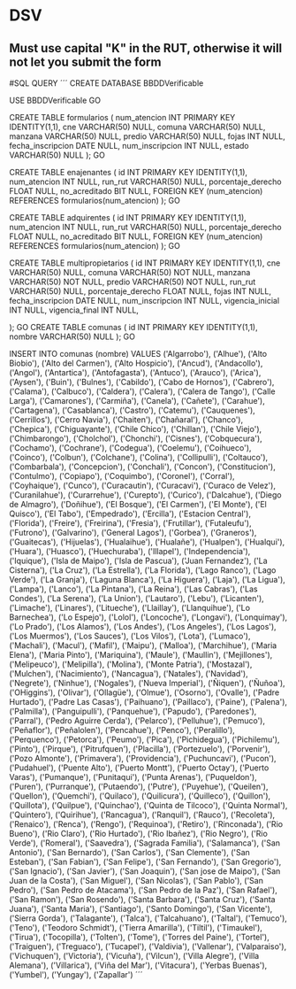 # DSV

## Must use capital "K" in the RUT, otherwise it will not let you submit the form

#SQL QUERY
´´´
CREATE DATABASE BBDDVerificable

USE BBDDVerificable
GO

CREATE TABLE formularios (
   num_atencion INT PRIMARY KEY IDENTITY(1,1),
   cne VARCHAR(50) NULL,
   comuna VARCHAR(50) NULL,
   manzana VARCHAR(50) NULL,
   predio VARCHAR(50) NULL,
   fojas INT NULL,
   fecha_inscripcion DATE NULL,
   num_inscripcion INT NULL,
   estado VARCHAR(50) NULL
);
GO

CREATE TABLE enajenantes (
   id INT PRIMARY KEY IDENTITY(1,1),
   num_atencion INT NULL,
   run_rut VARCHAR(50) NULL,
   porcentaje_derecho FLOAT NULL,
   no_acreditado BIT NULL,
   FOREIGN KEY (num_atencion) REFERENCES formularios(num_atencion)
);
GO

CREATE TABLE adquirentes (
   id INT PRIMARY KEY IDENTITY(1,1),
   num_atencion INT NULL,
   run_rut VARCHAR(50) NULL,
   porcentaje_derecho FLOAT NULL,
   no_acreditado BIT NULL,
   FOREIGN KEY (num_atencion) REFERENCES formularios(num_atencion)
);
GO
 
CREATE TABLE multipropietarios (
   id INT PRIMARY KEY IDENTITY(1,1),
   cne VARCHAR(50) NULL,
   comuna VARCHAR(50) NOT NULL,
   manzana VARCHAR(50) NOT NULL,
   predio VARCHAR(50) NOT NULL,
   run_rut VARCHAR(50) NULL,
   porcentaje_derecho FLOAT NULL,
   fojas INT NULL,
   fecha_inscripcion DATE NULL,
   num_inscripcion INT NULL,
   vigencia_inicial INT NULL,
   vigencia_final INT NULL,

);
GO
CREATE TABLE comunas (
   id INT PRIMARY KEY IDENTITY(1,1),
   nombre VARCHAR(50) NULL
);
GO

INSERT INTO comunas (nombre)
VALUES ('Algarrobo'),
       ('Alhue'),
       ('Alto Biobio'),
       ('Alto del Carmen'),
       ('Alto Hospicio'),
       ('Ancud'),
       ('Andacollo'),
       ('Angol'),
       ('Antartica'),
       ('Antofagasta'),
       ('Antuco'),
       ('Arauco'),
       ('Arica'),
       ('Aysen'),
       ('Buin'),
       ('Bulnes'),
       ('Cabildo'),
       ('Cabo de Hornos'),
       ('Cabrero'),
       ('Calama'),
       ('Calbuco'),
       ('Caldera'),
       ('Calera'),
       ('Calera de Tango'),
       ('Calle Larga'),
       ('Camarones'),
       ('Carmiña'),
       ('Canela'),
       ('Cañete'),
       ('Carahue'),
       ('Cartagena'),
       ('Casablanca'),
       ('Castro'),
       ('Catemu'),
       ('Cauquenes'),
       ('Cerrillos'),
       ('Cerro Navia'),
       ('Chaiten'),
       ('Chañaral'),
       ('Chanco'),
       ('Chepica'),
       ('Chiguayante'),
       ('Chile Chico'),
       ('Chillan'),
       ('Chile Viejo'),
       ('Chimbarongo'),
       ('Cholchol'),
       ('Chonchi'),
       ('Cisnes'),
       ('Cobquecura'),
       ('Cochamo'),
       ('Cochrane'),
       ('Codegua'),
       ('Coelemu'),
       ('Coihueco'),
       ('Coinco'),
       ('Colbun'),
       ('Colchane'),
       ('Colina'),
       ('Collipulli'),
       ('Coltauco'),
       ('Combarbala'),
       ('Concepcion'),
       ('Conchali'),
       ('Concon'),
       ('Constitucion'),
       ('Contulmo'),
       ('Copiapo'),
       ('Coquimbo'),
       ('Coronel'),
       ('Corral'),
       ('Coyhaique'),
       ('Cunco'),
       ('Curacautin'),
       ('Curacavi'),
       ('Curaco de Velez'),
       ('Curanilahue'),
       ('Curarrehue'),
       ('Curepto'),
       ('Curico'),
       ('Dalcahue'),
       ('Diego de Almagro'),
       ('Doñihue'),
       ('El Bosque'),
       ('El Carmen'),
       ('El Monte'),
       ('El Quisco'),
       ('El Tabo'),
       ('Empedrado'),
       ('Ercilla'),
       ('Estacion Central'),
       ('Florida'),
       ('Freire'),
       ('Freirina'),
       ('Fresia'),
       ('Frutillar'),
       ('Futaleufu'),
       ('Futrono'),
       ('Galvarino'),
       ('General Lagos'),
       ('Gorbea'),
       ('Graneros'),
       ('Guaitecas'),
       ('Hijuelas'),
       ('Hualaihue'),
       ('Hualañe'),
       ('Hualpen'),
       ('Hualqui'),
       ('Huara'),
       ('Huasco'),
       ('Huechuraba'),
       ('Illapel'),
       ('Independencia'),
       ('Iquique'),
       ('Isla de Maipo'),
       ('Isla de Pascua'),
       ('Juan Fernandez'),
       ('La Cisterna'),
       ('La Cruz'),
       ('La Estrella'),
       ('La Florida'),
       ('Lago Ranco'),
       ('Lago Verde'),
       ('La Granja'),
       ('Laguna Blanca'),
       ('La Higuera'),
       ('Laja'),
       ('La Ligua'),
       ('Lampa'),
       ('Lanco'),
       ('La Pintana'),
       ('La Reina'),
       ('Las Cabras'),
       ('Las Condes'),
       ('La Serena'),
       ('La Union'),
       ('Lautaro'),
       ('Lebu'),
       ('Licanten'),
       ('Limache'),
       ('Linares'),
       ('Litueche'),
       ('Llaillay'),
       ('Llanquihue'),
       ('Lo Barnechea'),
       ('Lo Espejo'),
       ('Lolol'),
       ('Loncoche'),
       ('Longavi'),
       ('Lonquimay'),
       ('Lo Prado'),
       ('Los Alamos'),
       ('Los Andes'),
       ('Los Angeles'),
       ('Los Lagos'),
       ('Los Muermos'),
       ('Los Sauces'),
       ('Los Vilos'),
       ('Lota'),
       ('Lumaco'),
       ('Machali'),
       ('Macul'),
       ('Mafil'),
       ('Maipu'),
       ('Malloa'),
       ('Marchihue'),
       ('Maria Elena'),
       ('Maria Pinto'),
       ('Mariquina'),
       ('Maule'),
       ('Maullin'),
       ('Mejillones'),
       ('Melipeuco'),
       ('Melipilla'),
       ('Molina'),
       ('Monte Patria'),
       ('Mostazal'),
       ('Mulchen'),
       ('Nacimiento'),
       ('Nancagua'),
       ('Natales'),
       ('Navidad'),
       ('Negrete'),
       ('Ninhue'),
       ('Nogales'),
       ('Nueva Imperial'),
       ('Ñiquen'),
       ('Ñuñoa'),
       ('OHiggins'),
       ('Olivar'),
       ('Ollagüe'),
       ('Olmue'),
       ('Osorno'),
       ('Ovalle'),
       ('Padre Hurtado'),
       ('Padre Las Casas'),
       ('Paihuano'),
       ('Paillaco'),
       ('Paine'),
       ('Palena'),
       ('Palmilla'),
       ('Panguipulli'),
       ('Panquehue'),
       ('Papudo'),
       ('Paredones'),
       ('Parral'),
       ('Pedro Aguirre Cerda'),
       ('Pelarco'),
       ('Pelluhue'),
       ('Pemuco'),
       ('Peñaflor'),
       ('Peñalolen'),
       ('Pencahue'),
       ('Penco'),
       ('Peralillo'),
       ('Perquenco'),
       ('Petorca'),
       ('Peumo'),
       ('Pica'),
       ('Pichidegua'),
       ('Pichilemu'),
       ('Pinto'),
       ('Pirque'),
       ('Pitrufquen'),
       ('Placilla'),
       ('Portezuelo'),
       ('Porvenir'),
       ('Pozo Almonte'),
       ('Primavera'),
       ('Providencia'),
       ('Puchuncavi'),
       ('Pucon'),
       ('Pudahuel'),
       ('Puente Alto'),
       ('Puerto Montt'),
       ('Puerto Octay'),
       ('Puerto Varas'),
       ('Pumanque'),
       ('Punitaqui'),
       ('Punta Arenas'),
       ('Puqueldon'),
       ('Puren'),
       ('Purranque'),
       ('Putaendo'),
       ('Putre'),
       ('Puyehue'),
       ('Queilen'),
       ('Quellon'),
       ('Quemchi'),
       ('Quilaco'),
       ('Quilicura'),
       ('Quilleco'),
       ('Quillon'),
       ('Quillota'),
       ('Quilpue'),
       ('Quinchao'),
       ('Quinta de Tilcoco'),
       ('Quinta Normal'),
       ('Quintero'),
       ('Quirihue'),
       ('Rancagua'),
       ('Ranquil'),
       ('Rauco'),
       ('Recoleta'),
       ('Renaico'),
       ('Renca'),
       ('Rengo'),
       ('Requinoa'),
       ('Retiro'),
       ('Rinconada'),
       ('Rio Bueno'),
       ('Rio Claro'),
       ('Rio Hurtado'),
       ('Rio Ibañez'),
       ('Rio Negro'),
       ('Rio Verde'),
       ('Romeral'),
       ('Saavedra'),
       ('Sagrada Familia'),
       ('Salamanca'),
       ('San Antonio'),
       ('San Bernardo'),
       ('San Carlos'),
       ('San Clemente'),
       ('San Esteban'),
       ('San Fabian'),
       ('San Felipe'),
       ('San Fernando'),
       ('San Gregorio'),
       ('San Ignacio'),
       ('San Javier'),
       ('San Joaquin'),
       ('San jose de Maipo'),
       ('San Juan de la Costa'),
       ('San Miguel'),
       ('San Nicolas'),
       ('San Pablo'),
       ('San Pedro'),
       ('San Pedro de Atacama'),
       ('San Pedro de la Paz'),
       ('San Rafael'),
       ('San Ramon'),
       ('San Rosendo'),
       ('Santa Barbara'),
       ('Santa Cruz'),
       ('Santa Juana'),
       ('Santa Maria'),
       ('Santiago'),
       ('Santo Domingo'),
       ('San Vicente'),
       ('Sierra Gorda'),
       ('Talagante'),
       ('Talca'),
       ('Talcahuano'),
       ('Taltal'),
       ('Temuco'),
       ('Teno'),
       ('Teodoro Schmidt'),
       ('Tierra Amarilla'),
       ('Tiltil'),
       ('Timaukel'),
       ('Tirua'),
       ('Tocopilla'),
       ('Tolten'),
       ('Tome'),
       ('Torres del Paine'),
       ('Tortel'),
       ('Traiguen'),
       ('Treguaco'),
       ('Tucapel'),
       ('Valdivia'),
       ('Vallenar'),
       ('Valparaiso'),
       ('Vichuquen'),
       ('Victoria'),
       ('Vicuña'),
       ('Vilcun'),
       ('Villa Alegre'),
       ('Villa Alemana'),
       ('Villarica'),
       ('Viña del Mar'),
       ('Vitacura'),
       ('Yerbas Buenas'),
       ('Yumbel'),
       ('Yungay'),
       ('Zapallar')
´´´
